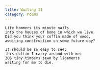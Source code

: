```yaml
---
title: Waiting II
category: Poems
---
```


    Life hammers its minute nails
    into the houses of bone in which we live.
    Did you think your coffin made of wood,
    awaiting construction on some future day?

    It should be so easy to see:
    this coffin I carry around with me:
    206 tiny timbers sewn by ligaments
    waiting for me to die.


